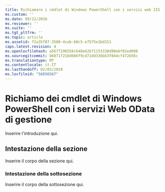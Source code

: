 ```yaml
---
title: Richiamare i cmdlet di Windows PowerShell con i servizi web IIS OData gestione | Microsoft Docs
ms.custom: ''
ms.date: 09/12/2016
ms.reviewer: ''
ms.suite: ''
ms.tgt_pltfrm: ''
ms.topic: article
ms.assetid: f2a35f87-3580-4ceb-b0c5-e7575e1bd151
caps.latest.revision: 4
ms.openlocfilehash: a5677296558c648e62b71153330d90e6f02ed098
ms.sourcegitcommit: b6871f21bd666f9cd71dd336bb3f844cf472b56c
ms.translationtype: MT
ms.contentlocale: it-IT
ms.lasthandoff: 02/03/2019
ms.locfileid: "56856567"
---
```

# <a name="invoking-windows-powershell-cmdlets-with-management-odata-web-services"></a>Richiamo dei cmdlet di Windows PowerShell con i servizi Web OData di gestione

Inserire l'introduzione qui.

## <a name="section-heading"></a>Intestazione della sezione

Inserire il corpo della sezione qui.

### <a name="subsection-heading"></a>Intestazione della sottosezione

Inserire il corpo della sottosezione qui.